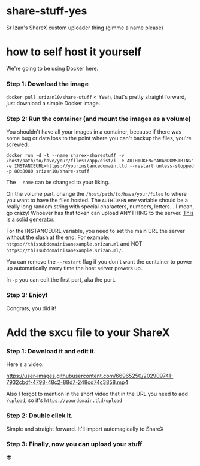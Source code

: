 # share-stuff-yes
Sr Izan's ShareX custom uploader thing (gimme a name please)

# how to self host it yourself

We're going to be using Docker here.

### Step 1: Download the image
`docker pull srizan10/share-stuff` < Yeah, that's pretty straight forward, just download a simple Docker image.

### Step 2: Run the container (and mount the images as a volume)
You shouldn't have all your images in a container, because if there was some bug or data loss to the point where you can't backup the files, you're screwed.

`docker run -d -t --name sharex-sharestuff -v /host/path/to/have/your/files:/app/dist/i -e AUTHTOKEN="ARANDOMSTRING" -e INSTANCEURL=https://yourinstancedomain.tld --restart unless-stopped -p 80:8080 srizan10/share-stuff`

The `--name` can be changed to your liking.

On the volume part, change the `/host/path/to/have/your/files` to where you want to have the files hosted.
The `AUTHTOKEN` env variable should be a really long random string with special characters, numbers, letters... I mean, go crazy! Whoever has that token can upload ANYTHING to the server. [This is a solid generator](https://delinea.com/resources/password-generator-it-tool).

For the INSTANCEURL variable, you need to set the main URL the server without the slash at the end. For example: `https://thissubdomainisanexample.srizan.ml` and NOT `https://thissubdomainisanexample.srizan.ml/`.

You can remove the `--restart` flag if you don't want the container to power up automatically every time the host server powers up.

In `-p` you can edit the first part, aka the port.

### Step 3: Enjoy!

Congrats, you did it!

# Add the sxcu file to your ShareX

### Step 1: Download it and edit it.

Here's a video:

https://user-images.githubusercontent.com/66965250/202909741-7932cbdf-4798-48c2-88d7-248cd74c3858.mp4

Also I forgot to mention in the short video that in the URL you need to add `/upload`, so it's `https://yourdomain.tld/upload`

### Step 2: Double click it.

Simple and straight forward. It'll import automagically to ShareX

### Step 3: Finally, now you can upload your stuff

😎